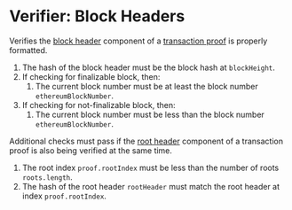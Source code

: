 Verifier: Block Headers
===

Verifies the [block header](./Block%20Header.md) component of a [transaction proof](./Transaction%20Proof.md) is properly formatted.

1. The hash of the block header must be the block hash at `blockHeight`.
1. If checking for finalizable block, then:
    1. The current block number must be at least the block number `ethereumBlockNumber`.
1. If checking for not-finalizable block, then:
    1. The current block number must be less than the block number `ethereumBlockNumber`.

Additional checks must pass if the [root header](./../1.%20Data%20Structures/Roots.md) component of a transaction proof is also being verified at the same time.

1. The root index `proof.rootIndex` must be less than the number of roots `roots.length`.
1. The hash of the root header `rootHeader` must match the root header at index `proof.rootIndex`.
